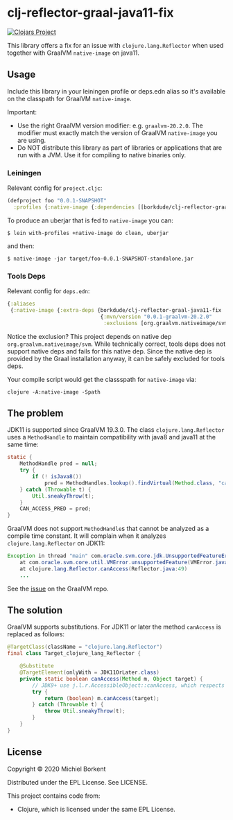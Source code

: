 # clj-reflector-graal-java11-fix

[![Clojars Project](https://img.shields.io/clojars/v/borkdude/clj-reflector-graal-java11-fix.svg)](https://clojars.org/borkdude/clj-reflector-graal-java11-fix)

This library offers a fix for an issue with `clojure.lang.Reflector` when used
together with GraalVM `native-image` on java11.

## Usage

Include this library in your leiningen profile or deps.edn alias so it's
available on the classpath for GraalVM `native-image`. 

Important:

- Use the right GraalVM version modifier: e.g. `graalvm-20.2.0`. The modifier must exactly match the version of GraalVM
`native-image` you are using.
- Do NOT distribute this library as part of libraries or applications that are run
with a JVM. Use it for compiling to native binaries only.

### Leiningen

Relevant config for `project.cljc`:
``` clojure
(defproject foo "0.0.1-SNAPSHOT"
  :profiles {:native-image {:dependencies [[borkdude/clj-reflector-graal-java11-fix "0.0.1-graalvm-20.2.0"]]}})
```

To produce an uberjar that is fed to `native-image` you can:

``` shell
$ lein with-profiles +native-image do clean, uberjar
```

and then:

``` shell
$ native-image -jar target/foo-0.0.1-SNAPSHOT-standalone.jar
```

### Tools Deps

Relevant config for `deps.edn`:
``` clojure
{:aliases
 {:native-image {:extra-deps {borkdude/clj-reflector-graal-java11-fix
                              {:mvn/version "0.0.1-graalvm-20.2.0"
                               :exclusions [org.graalvm.nativeimage/svm]}}}}}
```

Notice the exclusion? This project depends on native dep `org.graalvm.nativeimage/svm`.
While technically correct, tools deps does not support native deps and fails for this native dep.
Since the native dep is provided by the Graal installation anyway, it can be safely excluded for tools deps.

Your compile script would get the classspath for `native-image` via:

```shell
clojure -A:native-image -Spath
```

## The problem

JDK11 is supported since GraalVM 19.3.0. The class `clojure.lang.Reflector` uses
a `MethodHandle` to maintain compatibility with java8 and java11 at the same
time:

``` java
static {
	MethodHandle pred = null;
	try {
		if (! isJava8())
			pred = MethodHandles.lookup().findVirtual(Method.class, "canAccess", MethodType.methodType(boolean.class, Object.class));
	} catch (Throwable t) {
		Util.sneakyThrow(t);
	}
	CAN_ACCESS_PRED = pred;
}
```

GraalVM does not support `MethodHandle`s that cannot be analyzed as a compile
time constant. It will complain when it analyzes `clojure.lang.Reflector` on
JDK11:

``` java
Exception in thread "main" com.oracle.svm.core.jdk.UnsupportedFeatureError: Invoke with MethodHandle argument could not be reduced to at most a single call or single field access. The method handle must be a compile time constant, e.g., be loaded from a `static final` field. Method that contains the method handle invocation: java.lang.invoke.Invokers$Holder.invoke_MT(Object, Object, Object, Object)
    at com.oracle.svm.core.util.VMError.unsupportedFeature(VMError.java:101)
    at clojure.lang.Reflector.canAccess(Reflector.java:49)
    ...
```

See the [issue](https://github.com/oracle/graal/issues/2214) on the GraalVM
repo.

## The solution

GraalVM supports substitutions. For JDK11 or later the method `canAccess` is replaced as follows:

``` java
@TargetClass(className = "clojure.lang.Reflector")
final class Target_clojure_lang_Reflector {

    @Substitute
    @TargetElement(onlyWith = JDK11OrLater.class)
    private static boolean canAccess(Method m, Object target) {
        // JDK9+ use j.l.r.AccessibleObject::canAccess, which respects module rules
        try {
            return (boolean) m.canAccess(target);
        } catch (Throwable t) {
            throw Util.sneakyThrow(t);
        }
    }
}
```

## License

Copyright © 2020 Michiel Borkent

Distributed under the EPL License. See LICENSE.

This project contains code from:
- Clojure, which is licensed under the same EPL License.
